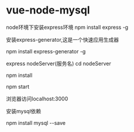 # vue-node-mysql

node环境下安装express环境 npm install express -g

安装express-generator,这是一个快速应用生成器 

npm install express-generator -g

express nodeServer(服务名)
cd nodeServer

npm install 

npm start

浏览器访问localhost:3000

安装mysql依赖

npm install mysql --save
